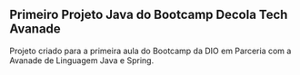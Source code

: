 ## Primeiro Projeto Java do Bootcamp Decola Tech Avanade

Projeto criado para a primeira aula do Bootcamp da DIO em Parceria com a Avanade de Linguagem Java e Spring.